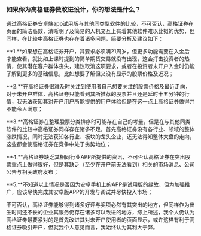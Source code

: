 ### 如果你为高格证券做改进设计，你的想法是什么？



通过高格证券安卓端app试用版与其他同类型软件的比较，不可否认，高格证券在页面的简洁高效，清晰明了及简易的人机交互上有着其他软件难以比拟的优势，但同样，在比较中高格证券也存在着诸多问题，简要分析及建议如下：

**1.**如果想在高格证券开户，其要求必须满21周岁，但更多功能需要在入金后才能查看，就比如上课时提到的简单期货交易就没有出现，这会打击投资者的热情，使其潜在客户群体丧失，建议取消这项要求，或者在投资者未开户入金时仍能了解到更多的基础信息，比如想要了解但又没有显示的股票价格及近况；

**2.**在高格证券很难及时关注到使用者自己想要关注的股票价格及最近走向，对于未开户群体，高格证券只能看到其所推荐的股票并且还是延时十五分钟的行情，我无法获知其对开户用户所能提供的用户体验但是在这一点上高格证券做得并不能令人满意；

**3.**高格证券在整理股票分类排序时可能存在自己的考量，但是在与其他同类软件的比较中高格证券同样存在诸多不足，首先高格证券没有各行业、领域的整体涨跌情况，同时无法获知各行业、板块的龙头企业，还无法得知整体大盘的走向，这些都会使高格证券在竞争中处于劣势地位；

**4.**高格证券缺乏其相同行业APP所提供的资讯，不可否认高格证券在突出股票重点上做得很好，但是其缺乏（至少在开户前无法看到）相关的市场消息、公司公告与相关政府发布；

**5.**不知道以上情况是否因为安卓手机上的APP是试用版的缘故，但为加强推广，应该尽快完成其安卓版APP的开发与调试并尽快投入市场；

不可否认，高格证券能够得到诸多好评与奖项必然有其突出的地方，但同样作为出生时间还不长的企业其服务仍存在诸多可以改进的地方，综上所述，我个人仍认为高格证券最要紧对的是首先改进其对未开户使用者的页面显示，或许这样有利于高格证券吸引开户，但就我个人意见而言，我始终认为其利大于弊。